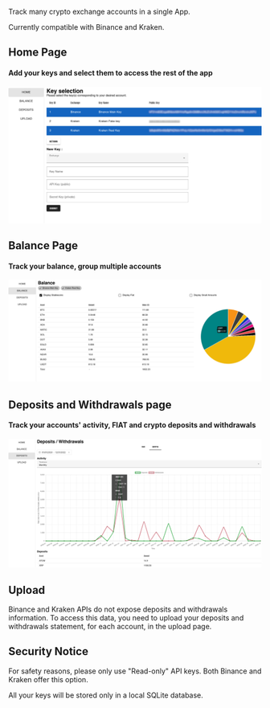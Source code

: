 Track many crypto exchange accounts in a single App.

Currently compatible with Binance and Kraken.

## Home Page
#### Add your keys and select them to access the rest of the app

![Home page](pictures/Home.png)

## Balance Page

#### Track your balance, group multiple accounts
![Balance page](pictures/Balance.png)

## Deposits and Withdrawals page

#### Track your accounts' activity, FIAT and crypto deposits and withdrawals
![Deposits and withdrawals page](pictures/DepositsWithdrawals.png)

## Upload

Binance and Kraken APIs do not expose deposits and withdrawals information.
To access this data, you need to upload your deposits and withdrawals statement, for each account, in the upload page.

## Security Notice

For safety reasons, please only use "Read-only" API keys. 
Both Binance and Kraken offer this option.

All your keys will be stored only in a local SQLite database.
